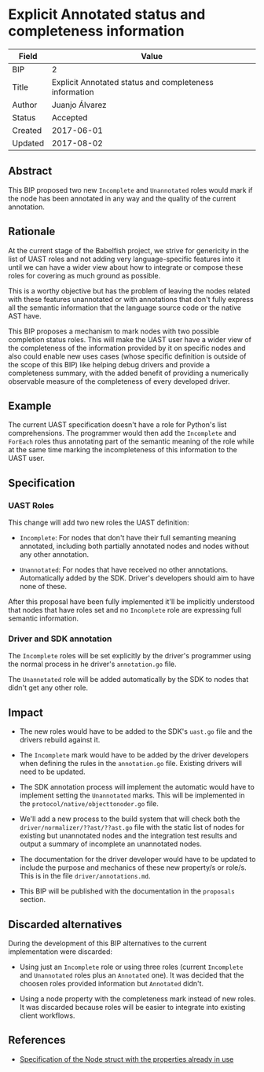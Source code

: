 # Explicit Annotated status and completeness information

| Field | Value |
| --- | --- |
| BIP | 2 |
| Title | Explicit Annotated status and completeness information |
| Author | Juanjo Álvarez |
| Status | Accepted |
| Created | 2017-06-01 |
| Updated | 2017-08-02 |

## Abstract

This BIP proposed two new `Incomplete` and `Unannotated` roles would mark
if the node has been annotated in any way and the quality of the current
annotation.

## Rationale

At the current stage of the Babelfish project, we strive for genericity in the list
of UAST roles and not adding very language-specific features into it until we can
have a wider view about how to integrate or compose these roles for covering as
much ground as possible. 

This is a worthy objective but has the problem of leaving the nodes related with
these features unannotated or with annotations that don't fully express all
the semantic information that the language source code or the native AST have.

This BIP proposes a mechanism to mark nodes with two possible completion status
roles. This will make the UAST user have a wider view of the completeness of the
information provided by it on specific nodes and also could enable new uses cases
(whose specific definition is outside of the scope of this BIP) like helping debug
drivers and provide a completeness summary, with the added benefit of providing a
numerically observable measure of the completeness of every developed driver.

## Example

The current UAST specification doesn't have a role for Python's list
comprehensions. The programmer would then add the `Incomplete` and `ForEach` roles
thus annotating part of the semantic meaning of the role while at the same time
marking the incompleteness of this information to the UAST user.

## Specification

### UAST Roles

This change will add two new roles the UAST definition:

- `Incomplete`: For nodes that don't have their full semanting meaning annotated,
  including both partially annotated nodes and nodes without any other annotation.

- `Unannotated`: For nodes that have received no other annotations. Automatically
  added by the SDK. Driver's developers should aim to have none of these.

After this proposal have been fully implemented it'll be implicitly understood
that nodes that have roles set and no `Incomplete` role are expressing full
semantic information.

### Driver and SDK annotation

The `Incomplete` roles will be set explicitly by the driver's programmer using the
normal process in he driver's `annotation.go` file.

The `Unannotated` role will be added automatically by the SDK to nodes that didn't
get any other role.


## Impact

- The new roles would have to be added to the SDK's `uast.go` file and the drivers
  rebuild against it.

- The `Incomplete` mark would have to be added by the driver developers when
  defining the rules in the `annotation.go` file. Existing drivers will need to be
  updated.

- The SDK annotation process will implement the automatic would have to implement
  setting the `Unannotated` marks. This will be implemented in the
  `protocol/native/objecttonoder.go` file.

- We'll add a new process to the build system that will check both the
  `driver/normalizer/??ast/??ast.go` file with the static list of nodes for
  existing but unannotated nodes and the integration test results and output a
  summary of incomplete an unannotated nodes.

- The documentation for the driver developer would have to be updated to include 
  the purpose and mechanics of these new property/s or role/s. This is in the file 
  `driver/annotations.md`.

- This BIP will be published with the documentation in the `proposals`
  section.

## Discarded alternatives

During the development of this BIP alternatives to the current implementation
were discarded:

- Using just an `Incomplete` role or using three roles (current `Incomplete` and
`Unannotated` roles plus an `Annotated` one). It was decided that the 
choosen roles provided information but `Annotated` didn't.

- Using a node property with the completeness mark instead of new roles. It was
discarded because roles will be easier to integrate into existing client
workflows.

## References

- [Specification of the Node struct with the properties already in use](https://doc.bblf.sh/uast/specification.html)
